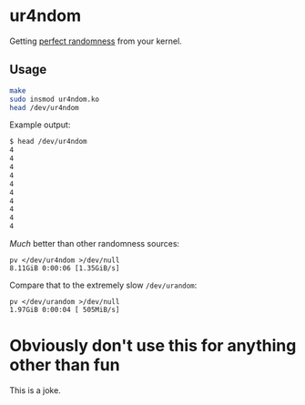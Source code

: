 # ur4ndom

Getting [perfect randomness](https://xkcd.com/221/) from your kernel.

## Usage

```sh
make
sudo insmod ur4ndom.ko
head /dev/ur4ndom
```

Example output:

```sh
$ head /dev/ur4ndom 
4
4
4
4
4
4
4
4
4
4
```

*Much* better than other randomness sources:

```
pv </dev/ur4ndom >/dev/null
8.11GiB 0:00:06 [1.35GiB/s]
```

Compare that to the extremely slow `/dev/urandom`:

```
pv </dev/urandom >/dev/null
1.97GiB 0:00:04 [ 505MiB/s]
```


# Obviously don't use this for anything other than fun

This is a joke.
